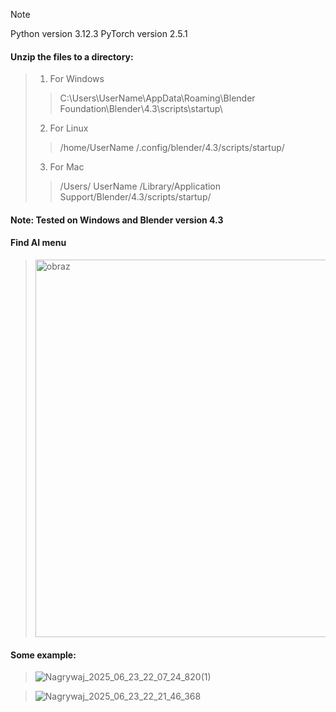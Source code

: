 > [!NOTE]
> Python version 3.12.3
> PyTorch version 2.5.1

#### Unzip the files to a directory:

> 1. For Windows
> > C:\Users\UserName\AppData\Roaming\Blender Foundation\Blender\4.3\scripts\startup\
> 2. For Linux
> > /home/UserName /.config/blender/4.3/scripts/startup/
> 3. For Mac
> > /Users/ UserName /Library/Application Support/Blender/4.3/scripts/startup/

#### Note: Tested on Windows and Blender version 4.3

> 

#### Find AI menu
> <img width="854" height="604" alt="obraz" src="https://github.com/user-attachments/assets/4ab9e8f6-0298-478a-b23b-926d5a1a2695" />

#### Some example:

> ![Nagrywaj_2025_06_23_22_07_24_820(1)](https://github.com/user-attachments/assets/f114e802-9115-4782-be77-5bd10dc4042a)

> ![Nagrywaj_2025_06_23_22_21_46_368](https://github.com/user-attachments/assets/ceb01f9b-7c3b-4910-8952-b4a5f6a167cc)


  
